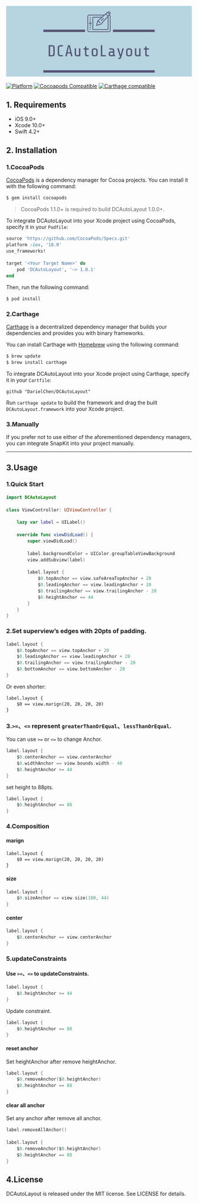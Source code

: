 ![](./Source/logo.png)

[![Platform](https://img.shields.io/cocoapods/p/DCAutoLayout.svg?style=flat)](https://github.com/SnapKit/SnapKit)
[![Cocoapods Compatible](https://img.shields.io/cocoapods/v/DCAutoLayout.svg)](https://cocoapods.org/pods/SnapKit)
[![Carthage compatible](https://img.shields.io/badge/Carthage-compatible-4BC51D.svg?style=flat)](https://github.com/Carthage/Carthage)

## 1. Requirements

- iOS 9.0+ 
- Xcode 10.0+
- Swift 4.2+

## 2. Installation

### 1.CocoaPods

[CocoaPods](http://cocoapods.org) is a dependency manager for Cocoa projects. You can install it with the following command:

```bash
$ gem install cocoapods
```

> CocoaPods 1.1.0+ is required to build DCAutoLayout 1.0.0+.

To integrate DCAutoLayout into your Xcode project using CocoaPods, specify it in your `Podfile`:

```ruby
source 'https://github.com/CocoaPods/Specs.git'
platform :ios, '10.0'
use_frameworks!

target '<Your Target Name>' do
    pod 'DCAutoLayout', '~> 1.0.1'
end
```

Then, run the following command:

```bash
$ pod install
```

### 2.Carthage

[Carthage](https://github.com/Carthage/Carthage) is a decentralized dependency manager that builds your dependencies and provides you with binary frameworks.

You can install Carthage with [Homebrew](http://brew.sh/) using the following command:

```bash
$ brew update
$ brew install carthage
```

To integrate DCAutoLayout into your Xcode project using Carthage, specify it in your `Cartfile`:

```ogdl
github "DarielChen/DCAutoLayout"
```

Run `carthage update` to build the framework and drag the built `DCAutoLayout.framework` into your Xcode project.

### 3.Manually

If you prefer not to use either of the aforementioned dependency managers, you can integrate SnapKit into your project manually.

---

## 3.Usage

### 1.Quick Start

```swift
import DCAutoLayout

class ViewController: UIViewController {
    
    lazy var label = UILabel()

    override func viewDidLoad() {
        super.viewDidLoad()
        
        label.backgroundColor = UIColor.groupTableViewBackground
        view.addSubview(label)
        
        label.layout {
            $0.topAnchor == view.safeAreaTopAnchor + 20
            $0.leadingAnchor == view.leadingAnchor + 20
            $0.trailingAnchor == view.trailingAnchor - 20
            $0.heightAnchor == 44
        }
    }
}
```
### 2.Set superview’s edges with 20pts of padding.

```swift
label.layout {
	$0.topAnchor == view.topAnchor + 20
	$0.leadingAnchor == view.leadingAnchor + 20
	$0.trailingAnchor == view.trailingAnchor - 20
	$0.bottomAnchor == view.bottomAnchor - 20
}
```
Or even shorter:

```
label.layout {
	$0 == view.marign(20, 20, 20, 20)            
}
```
### 3.`>=`、`<=` represent `greaterThanOrEqual`、`lessThanOrEqual`.

You can use `>=` or `<=` to change Anchor.

```swift
label.layout {
	$0.centerAnchor == view.centerAnchor
	$0.widthAnchor == view.bounds.width - 40
	$0.heightAnchor >= 44
}
```

set height to 88pts.

```swift
label.layout {
    $0.heightAnchor == 88
}
```

### 4.Composition
#### marign
```
label.layout {
	$0 == view.marign(20, 20, 20, 20)            
}
```
#### size

```swift
label.layout {
	$0.sizeAnchor == view.size(100, 44)
}
```
#### center

```swift
label.layout {
	$0.centerAnchor == view.centerAnchor
}
```

### 5.updateConstraints

#### Use `>=`、`<=` to updateConstraints.

```swift
label.layout {
	$0.heightAnchor >= 44
}
```
Update constraint.

```swift
label.layout {
	$0.heightAnchor == 88
}
```
#### reset anchor

Set heightAnchor after remove heightAnchor.

```swift
label.layout {
	$0.removeAnchor($0.heightAnchor)
	$0.heightAnchor == 88
}
```

#### clear all anchor

Set any anchor after remove all anchor.

```swift
label.removeAllAnchor()
        
label.layout {
    $0.removeAnchor($0.heightAnchor)
    $0.heightAnchor == 88
}
```
## 4.License

DCAutoLayout is released under the MIT license. See LICENSE for details.


